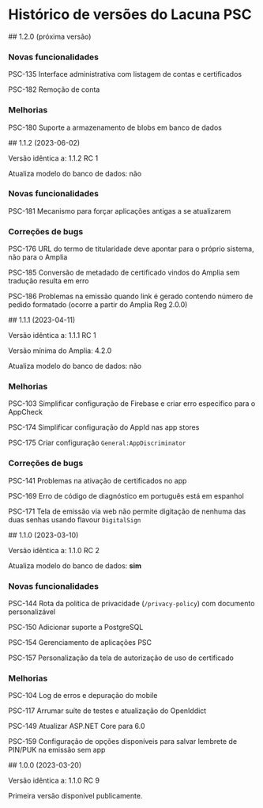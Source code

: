 ﻿# Histórico de versões do Lacuna PSC

<a name="vnext" />
<a name="v1-2-0" />
## 1.2.0 (próxima versão)

### Novas funcionalidades

PSC-135 Interface administrativa com listagem de contas e certificados

PSC-182 Remoção de conta

### Melhorias

PSC-180 Suporte a armazenamento de blobs em banco de dados



<a name="v1-1-2" />
## 1.1.2 (2023-06-02)

Versão idêntica a: 1.1.2 RC 1

Atualiza modelo do banco de dados: não

### Novas funcionalidades

PSC-181 Mecanismo para forçar aplicações antigas a se atualizarem

### Correções de bugs

PSC-176 URL do termo de titularidade deve apontar para o próprio sistema, não para o Amplia

PSC-185 Conversão de metadado de certificado vindos do Amplia sem tradução resulta em erro

PSC-186 Problemas na emissão quando link é gerado contendo número de pedido formatado (ocorre a partir do Amplia Reg 2.0.0)



<a name="v1-1-1" />
## 1.1.1 (2023-04-11)

Versão idêntica a: 1.1.1 RC 1

Versão mínima do Amplia: 4.2.0

Atualiza modelo do banco de dados: não

### Melhorias

PSC-103 Simplificar configuração de Firebase e criar erro específico para o AppCheck

PSC-174 Simplificar configuração do AppId nas app stores

PSC-175 Criar configuração `General:AppDiscriminator`

### Correções de bugs

PSC-141 Problemas na ativação de certificados no app

PSC-169 Erro de código de diagnóstico em português está em espanhol

PSC-171 Tela de emissão via web não permite digitação de nenhuma das duas senhas usando flavour `DigitalSign`



<a name="v1-1-0" />
## 1.1.0 (2023-03-10)

Versão idêntica a: 1.1.0 RC 2

Atualiza modelo do banco de dados: **sim**

### Novas funcionalidades

PSC-144 Rota da política de privacidade (`/privacy-policy`) com documento personalizável

PSC-150 Adicionar suporte a PostgreSQL

PSC-154 Gerenciamento de aplicações PSC

PSC-157 Personalização da tela de autorização de uso de certificado

### Melhorias

PSC-104 Log de erros e depuração do mobile

PSC-117 Arrumar suíte de testes e atualização do OpenIddict

PSC-149 Atualizar ASP.NET Core para 6.0

PSC-159 Configuração de opções disponíveis para salvar lembrete de PIN/PUK na emissão sem app



<a name="v1-0-0" />
## 1.0.0 (2023-03-20)

Versão idêntica a: 1.1.0 RC 9

Primeira versão disponível publicamente.
